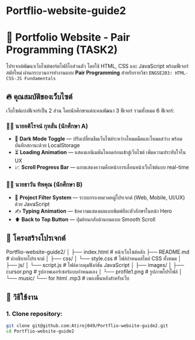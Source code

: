 # Portflio-website-guide2
# 💼 Portfolio Website - Pair Programming (TASK2)

โปรเจกต์พัฒนาเว็บไซต์พอร์ตโฟลิโอส่วนตัว โดยใช้ HTML, CSS และ JavaScript พร้อมฟีเจอร์สมัยใหม่ ผ่านกระบวนการทำงานแบบ **Pair Programming** สำหรับรายวิชา `ENGSE203: HTML-CSS-JS Fundamentals`

## 🔥 คุณสมบัติของเว็บไซต์

เว็บไซต์แบ่งฟีเจอร์เป็น 2 ส่วน โดยนักศึกษาแต่ละคนพัฒนา 3 ฟีเจอร์ รวมทั้งหมด 6 ฟีเจอร์:

### 👨‍💻 นายอติโรจน์ กุหลั่น (นักศึกษา A)
- 🌙 **Dark Mode Toggle** — ปรับเปลี่ยนธีมเว็บไซต์ระหว่างโหมดมืดและโหมดสว่าง พร้อมบันทึกสถานะด้วย LocalStorage
- ⏳ **Loading Animation** — แสดงแอนิเมชันโหลดก่อนเข้าสู่เว็บไซต์ เพิ่มความประทับใจใน UX
- 📈 **Scroll Progress Bar** — แถบแสดงความคืบหน้าการเลื่อนหน้าเว็บไซต์แบบ real-time

### 👨‍💻 นายธาวัน ทิพคุณ (นักศึกษา B)
- 🎯 **Project Filter System** — ระบบกรองหมวดหมู่โปรเจกต์ (Web, Mobile, UI/UX) ด้วย JavaScript
- ✍️ **Typing Animation** — ข้อความแสดงผลแบบพิมพ์ทีละตัวอักษรในหน้า Hero
- ⬆️ **Back to Top Button** — ปุ่มย้อนกลับด้านบนแบบ Smooth Scroll

## 📁 โครงสร้างโปรเจกต์

Portflio-website-guide2/
│
├── index.html               # หน้าเว็บไซต์หลัก
├── README.md                # คำอธิบายโปรเจกต์
│
├── css/
│   └── style.css            # ไฟล์กำหนดสไตล์ CSS ทั้งหมด
│
├── js/
│   └── script.js            # ไฟล์ควบคุมฟังก์ชัน JavaScript
│
├── images/
│   ├── cursor.png           # รูปภาพเคอร์เซอร์แบบกำหนดเอง
│   └── profile1.png         # รูปภาพโปรไฟล์
│
└── music/
    └── for html .mp3        # เพลงพื้นหลังสำหรับเว็บ



## 🚀 วิธีใช้งาน

### 1. Clone repository:
```bash
git clone git@github.com:Atiroj049/Portflio-website-guide2.git
cd Portflio-website-guide2

